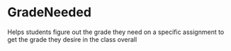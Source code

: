# GradeNeeded
Helps students figure out the grade they need on a specific assignment to get the grade they desire in the class overall
